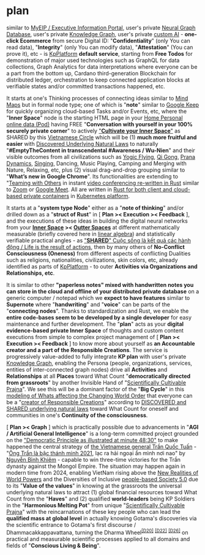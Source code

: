 # plan

similar to <a href="https://github.com/khaiphong/eip/" target="_blank">MyEIP / Executive Information Portal</a>, user's private <a href="https://github.com/khaiphong/db/" target="_blank">Neural Graph Database</a>, user's private <a href="https://github.com/khaiphong/graph/" target="_blank">Knowledge Graph</a>, user's private <a href="https://github.com/khaiphong/ai/" target="_blank">custom AI</a> - <b>one-click Ecommerce</b> from secure Digital ID: "<b>Confidentiality</b>" (only You can read data),  "<b>Integrity</b>" (only You can modify data),  "<b>Attestation</b>" (You can prove it), etc - is <a href="https://github.com/khaiphong/KpPlatform/" target="_blank">KpPlatform</a> <b>default service</b>, starting from <b>Free Todos</b> for demonstration of major used technologies such as GraphQL for data collections, Graph Analytics for data interpretations where everyone can be a part from the bottom up, Cardano third-generation Blockchain for distributed ledger, orchestration to keep connected application blocks at verifiable states and/or committed transactions happened, etc. 

It starts at one's Thinking processes of connecting ideas similar to <a href="https://www.mindmaps.com/how-to-make-a-mind-map" target="_blank">Mind Maps</a> but in formal node type; one of which is "<b>note</b>" similar to <a href="https://play.google.com/store/apps/details?id=com.google.android.keep" target="_blank">Google Keep</a> for quickly organizing cloud-based Tasks and/or Events, etc, where the "<b>Inner Space</b>" node is the starting HTML page in your <a href="https://github.com/khaiphong/home/" target="_blank">Home Personal online data (Pod)</a> having  FREE "<b>Conversation with yourself in your 100% securely private corner</b>" to actively <a href="https://blog.khaiphong.io/2023/09/fibonacci-layered-inner-space.html" target="_blank">"<b>Cultivate your Inner Space</b>"</a> as SHARED by this <a href="https://www.youtube.com/watch?v=Aoice8SNxko" target="_blank">Vietnamese Circle</a> which will be (1) <b>much more fruitful and easier</b> with <a href="https://blog.khaiphong.io/2023/09/nature-of-things.html#Section_2.1" target="_blank">Discovered Underlying Natural Laws</a> to naturally "<b>#EmptyTheContent in transcendental #Awareness / Wu-Nien</b>" and their visible outcomes from all civilizations such as <a href="https://www.youtube.com/watch?v=CcxW64SR_2A" target="_blank">Yogic Flying</a>, <a href="https://www.youtube.com/watch?v=98XJ_XuHlGA" target="_blank">Qi Gong</a>, <a href="https://www.youtube.com/watch?v=QwX656mmcvk" target="_blank">Prana Dynamics</a>, <a href="https://www.youtube.com/watch?v=YEaPQE53XZk" target="_blank">Singing</a>, Dancing, Music Playing, Camping and Merging with Nature, Relaxing, etc, plus (2) visual drag-and-drop grouping similar to "<b>What’s new in Google Chrome</b>". Its functionalities are extending to "<a href="https://github.com/khaiphong/video/" target="_blank">Teaming with Others</a> in instant <a href="https://github.com/webrtc-rs/webrtc" target="_blank">video conferencing re-written in Rust</a> similar to <a href="https://zoom.us/" target="_blank">Zoom</a> or <a href="https://apps.google.com/meet/" target="_blank">Google Meet</a>. All are written in <a href="https://medium.com/kata-containers/getting-rust-y-introducing-kata-containers-3-0-0-e951f359985d" target="_blank">Rust for both client and cloud-based private containers</a> in <a href="https://kubernetes.io/docs/concepts/overview/" target="_blank">Kubernetes platform</a>. 

It starts at a "<b>system type Node</b>" either as a "<b>note of thinking</b>" and/or drilled down as a "<b>struct of Rust</b>" in  [ <b>Plan &gt;&lt; Execution &gt;&lt; Feedback</b> ], and the executions of these ideas in building the digital neural networks from your <b><a href="https://blog.khaiphong.io/2023/09/nature-of-things.html#Section_2.1" target="_blank">Inner Space</a> &gt;&lt; <a href="https://blog.khaiphong.io/2023/09/list-of-figures-and-tables.html#Figure_11.1" target="_blank">Outter Spaces</a></b> at different mathematically measurable (briefly covered here in <a href="https://www.youtube.com/watch?v=LlKAna21fLE&t=614s" target="_blank">linear algebra</a>) and statistically verifiable practical angles - as <a href="https://www.youtube.com/watch?v=8Ktniq_NBnE" target="_blank">"<b>SHARED</b>" Cuộc sống là kết quả các hành động / Life is the result of actions</a>, then by many others of <b>No-Conflict Consciousness (Oneness)</b> from different aspects of conflicting Dualities such as religions, nationalities, civilizations, skin colors, etc,  already identified as parts of <a href="https://github.com/khaiphong/KpPlatform/" target="_blank">KpPlatform</a> - to outer <b>Activities via Organizations and Relationships, etc</b>. 

It is similar to other <b>"paperless notes" mixed with handwritten notes you can store in the cloud and offline of your distributed private database</b> on a generic computer / notepad which we <b>expect to have features</b> similar to <b>Supernote</b> where "<b>handwriting</b>" and "<b>voice</b>" can be parts of the "<b>connecting nodes</b>". Thanks to standardization and Rust, we enable the <b>entire code-bases seem to be developed by a single developer</b> for easy maintenance and further development. The "<b>plan</b>" acts as your <b>digital evidence-based private Inner Space</b> of thoughts and custom content executions from simple to complex project management of [ <b>Plan &gt;&lt; Execution &gt;&lt; Feedback</b> ] to know more about yourself as <b>an Accountable creator and a part of the Responsible Creations</b>. The service is progressively value-added to fully integrate <b>KP plan</b> with user's private <a href="https://github.com/khaiphong/graph/" target="_blank">Knowledge Graph</a>, enabling the Persona (people, organizations, services, entities of inter-connected graph nodes) drive all <b>Activities</b> and <b>Relationships</b> at all <b>Places</b> toward What Count "<b>democratically directed from grassroots</b>" by another Invisible Hand of "<a href="https://github.com/khaiphong/mu/" target="_blank">Scientifically Cultivable Prajna</a>". We see this will be a dominant factor of the "<b>Big Cycle</b>" in this <a href="https://www.youtube.com/watch?v=xguam0TKMw8" target="_blank">modeling of Whats affecting the Changing World Order</a> that everyone can be a "<a href="https://blog.khaiphong.io/2023/09/truth-and-all-isms.html#Section_1" target="_blank">creator of Responsible Creations</a>" according to <a href="https://blog.khaiphong.io/2023/09/nature-of-things.html#Section_2.1" target="_blank">DISCOVERED and SHARED underlying natural laws</a> toward What Count for oneself and communities in one's <b>Continuity of the consciousness</b>.

[ <b>Plan &gt;&lt; Graph</b> ] which is practically possible due to advancements in "<b>AGI / Artificial General Intelligence</b>" is a long-term committed project grounded on the <a href="https://www.youtube.com/watch?v=ynbgMKclWWc" target="_blank">"Democratic Principle as illustrated at minute 48:30"</a> to make happened the central strategy of <a href="https://www.youtube.com/watch?v=nr8BTuNushk" target="_blank">the Vietnamese general Trần Quốc Tuấn</a> - "<a href="https://www.youtube.com/watch?v=u8rb9c61iI0" target="_blank">Ông Trần là bậc thánh minh 2021</a>, lạc ra hải ngoại ẩn mình nơi nao" by <a href="https://www.youtube.com/watch?v=KDq9_t7Y5jc&t=3213s" target="_blank">Nguyễn Bỉnh Khiêm</a> - capable to win three-time victories for the Trần dynasty against the Mongol Empire. The situation may happen again in modern time from 2024, enabling VietNam rising above the <a href="https://www.youtube.com/watch?v=1smVHblyFvo" target="_blank">New Realities of World Powers</a> and the Diversities of Inclusive <a href="https://news.cgtn.com/news/2019-06-28/What-is-Society-5-0-at-the-G20-summit--HT4YQ8BXlC/index.html" target="_blank">people-based Society 5.0</a> due to its "<b>Value of the values</b>" in knowing at the grassroots the universal underlying natural laws to attract (1) global financial resources toward What Count from the "<b>Haves</b>" and (2) qualified <b>world-leaders</b> being KP Soldiers in the "<b>Harmonious Melting Pot</b>" from unique "<a href="https://blog.khaiphong.io/2023/09/nature-of-things.html#Section_2.1" target="_blank">Scientifically Cultivable Prajna</a>" with the reincarnations of these key people who can lead the <b>qualified mass at global level</b> in actually knowing Gotama's discoveries via the scientific entrance to Gotama's first discourse / Dhammacakkappavattana, turning the Dharma Wheel<sup><a href="https://blog.khaiphong.io/2023/09/references.html#D20" target="_blank">[D20]</a></sup> <sup><a href="https://blog.khaiphong.io/2023/09/references.html#D22" target="_blank">[D22]</a></sup> <sup><a href="https://blog.khaiphong.io/2023/09/references.html#D26" target="_blank">[D26]</a></sup> on practical and measurable scientific processes applied to all domains and fields of "<b>Conscious Living &amp; Being</b>".

